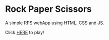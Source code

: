 # Rock Paper Scissors

A simple RPS webApp using HTML, CSS and JS.

Click [HERE](https://cxnzensei.github.io/rock-paper-scissors/) to play!

